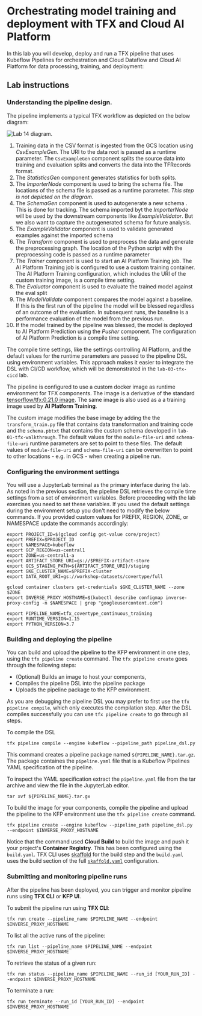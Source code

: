 # Orchestrating model training and deployment with TFX and Cloud AI Platform

In this lab you will develop, deploy and run a TFX pipeline that uses Kubeflow Pipelines for orchestration and Cloud Dataflow and Cloud AI Platform for data processing, training, and deployment:


## Lab instructions

### Understanding the pipeline design.

The pipeline implements a typical TFX workflow as depicted on the below diagram:

![Lab 14 diagram](/images/lab-14-diagram.png).

1. Training data in the CSV format is ingested from the GCS location using *CsvExampleGen*. The URI to the data root is passed as a runtime parameter. The `CsvExampleGen` component splits the source data into training and evaluation splits and converts the data into the TFRecords format.
2. The *StatisticsGen* component generates statistics for both splits.
3. The *ImporterNode* component is used to bring the schema file. The locations of the schema file is passed as a runtime parameter. *This step is not depicted on the diagram*.
4. The *SchemaGen* component is used to autogenerate a new schema . This is done for tracking. The schema imported byt the *ImporterNode* will be used by the downstream components like *ExampleValidator*. But we also want to capture the autogenerated schema for future analysis.
5. The *ExampleValidator* component is used to validate generated examples against the imported schema
6. The *Transform* component is used to preprocess the data and generate the preprocessing graph. The location of the Python script with the preprocessing code is passed as a runtime parameter
7. The *Trainer* component is used to start an AI Platform Training job. The AI Platform Training job is configured to use a custom training container. The AI Platform Training configuration, which includes the URI of the custom training image, is a compile time setting. 
8. The *Evaluator* component is used to evaluate the trained model against the eval split
9. The *ModelValidate* component compares the model against a baseline. If this is the first run of the pipeline the model will be blessed regardless of an outcome of the evaluation. In subsequent runs, the baseline is a performance evaluation of the model from the previous run.
10. If the model trained by the pipeline was blessed, the model is deployed to AI Platform Prediction using the *Pusher* component. The configuration of AI Platform Prediction is a compile time setting.

The compile time settings, like the settings controlling AI Platform, and the default values for the runtime parameters are passed to the pipeline DSL using environment variables. This approach makes it easier to integrate the DSL with CI/CD workflow, which will be demonstrated in the `lab-03-tfx-cicd` lab.

The pipeline is configured to use a custom docker image as runtime environment for TFX components. The  image is a derivative of the standard [tensorflow/tfx:0.21.0 image](https://hub.docker.com/r/tensorflow/tfx). The same image is also used as a a training image used by **AI Platform Training**.

The custom image modifies the base image by adding the  the `transform_train.py` file that contains data transformation and training code and the `schema.pbtxt` that contains the custom schema developed in `lab-01-tfx-walkthrough`. The default values for the `module-file-uri` and `schema-file-uri` runtime parameters are set to point to these files. The default values of `module-file-uri` and `schema-file-uri` can be overwritten to point to other locations - e.g. in GCS - when creating a pipeline run.

### Configuring the environment settings

You will use a JupyterLab terminal as the primary interface during the lab. As noted in the previous section, the pipeline DSL retrieves the compile time settings from a set of environment variables. Before proceeding with the lab exercises you need to set these variables. If you used the default settings during the environment setup you don't need to modify the below commands. If you provided custom values for PREFIX, REGION, ZONE, or NAMESPACE update the commands accordingly:
```
export PROJECT_ID=$(gcloud config get-value core/project)
export PREFIX=$PROJECT_ID
export NAMESPACE=kubeflow
export GCP_REGION=us-central1
export ZONE=us-central1-a
export ARTIFACT_STORE_URI=gs://$PREFIX-artifact-store
export GCS_STAGING_PATH=${ARTIFACT_STORE_URI}/staging
export GKE_CLUSTER_NAME=$PREFIX-cluster
export DATA_ROOT_URI=gs://workshop-datasets/covertype/full

gcloud container clusters get-credentials $GKE_CLUSTER_NAME --zone $ZONE
export INVERSE_PROXY_HOSTNAME=$(kubectl describe configmap inverse-proxy-config -n $NAMESPACE | grep "googleusercontent.com")

export PIPELINE_NAME=tfx_covertype_continuous_training
export RUNTIME_VERSION=1.15
export PYTHON_VERSION=3.7
```



### Building and deploying the pipeline

You can build and upload the pipeline to the KFP environment in one step, using the `tfx pipeline create` command. The `tfx pipeline create` goes through the following steps:
- (Optional) Builds an image to host your components, 
- Compiles the pipeline DSL into the pipeline package 
- Uploads the pipeline package to the KFP environment.

As you are debugging the pipeline DSL you may prefer to first use the `tfx pipeline compile`, which only executes the compilation step. After the DSL compiles successfully you can use `tfx pipeline create` to go through all steps.

To compile the DSL
```
tfx pipeline compile --engine kubeflow --pipeline_path pipeline_dsl.py
```
This command creates a pipeline package named `${PIPELINE_NAME}.tar.gz`. The package containes the `pipeline.yaml` file that is a Kubeflow Pipelines YAML specification of the pipeline. 

To inspect the YAML specification extract the `pipeline.yaml` file from the tar archive and view the file in the JupyterLab editor.
```
tar xvf ${PIPELINE_NAME}.tar.gx
```

To build the image for your components, compile the pipeline and upload the pipeline to the KFP environment use the `tfx pipeline create` command.

```
tfx pipeline create --engine kubeflow --pipeline_path pipeline_dsl.py --endpoint $INVERSE_PROXY_HOSTNAME
```
Notice that the command used **Cloud Build** to build the image and push it your project's **Container Registry**. This has been configured using the `build.yaml`. TFX CLI uses [skaffold](https://skaffold.dev/) for the build step and the `build.yaml` uses the build section of the full [`skaffold.yaml`](https://skaffold.dev/docs/design/config/) configuration.


### Submitting and monitoring pipeline runs

After the pipeline has been deployed, you can trigger and monitor pipeline runs using **TFX CLI** or **KFP UI**.

To submit the pipeline run using **TFX CLI**:
```
tfx run create --pipeline_name $PIPELINE_NAME --endpoint $INVERSE_PROXY_HOSTNAME
```

To list all the active runs of the pipeline:
```
tfx run list --pipeline_name $PIPELINE_NAME --endpoint $INVERSE_PROXY_HOSTNAME
```

To retrieve the status of a given run:
```
tfx run status --pipeline_name $PIPELINE_NAME --run_id [YOUR_RUN_ID] --endpoint $INVERSE_PROXY_HOSTNAME
```
 To terminate a run:
 ```
 tfx run terminate --run_id [YOUR_RUN_ID] --endpoint $INVERSE_PROXY_HOSTNAME
 ```



